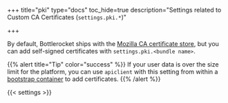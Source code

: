 +++
title="pki"
type="docs"
toc_hide=true
description="Settings related to Custom CA Certificates (`settings.pki.*`)"

+++

By default, Bottlerocket ships with the [Mozilla CA certificate store](https://wiki.mozilla.org/CA/Included_Certificates), but you can add self-signed certificates with `settings.pki.<bundle name>`.

{{% alert title="Tip" color="success" %}}
If your user data is over the size limit for the platform, you can use `apiclient` with this setting from within a [bootstrap container](https://github.com/bottlerocket-os/bottlerocket#bootstrap-containers-settings) to add certificates.
{{% /alert %}}

{{< settings >}}
